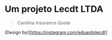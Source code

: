 # Um projeto Lecdt LTDA
> Carolina Insurance Quote

(Design by)[https://instagram.com/eduardolecdt]
